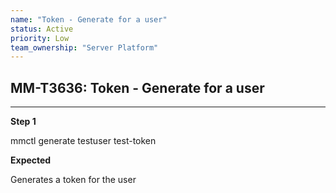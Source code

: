 ```yaml
---
name: "Token - Generate for a user"
status: Active
priority: Low
team_ownership: "Server Platform"
---
```


## MM-T3636: Token - Generate for a user

---

**Step 1**

mmctl generate testuser test-token

**Expected**

Generates a token for the user
